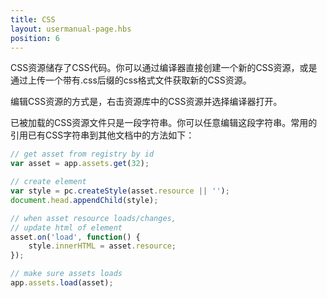```yaml
---
title: CSS
layout: usermanual-page.hbs
position: 6
---
```


CSS资源储存了CSS代码。你可以通过编译器直接创建一个新的CSS资源，或是通过上传一个带有.css后缀的css格式文件获取新的CSS资源。

编辑CSS资源的方式是，右击资源库中的CSS资源并选择编译器打开。

已被加载的CSS资源文件只是一段字符串。你可以任意编辑这段字符串。常用的引用已有CSS字符串到其他文档中的方法如下：

```javascript
// get asset from registry by id
var asset = app.assets.get(32);

// create element
var style = pc.createStyle(asset.resource || '');
document.head.appendChild(style);

// when asset resource loads/changes,
// update html of element
asset.on('load', function() {
    style.innerHTML = asset.resource;
});

// make sure assets loads
app.assets.load(asset);
```

